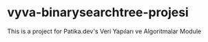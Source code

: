 # vyva-binarysearchtree-projesi
This is a project for Patika.dev's Veri Yapıları ve Algoritmalar Module
